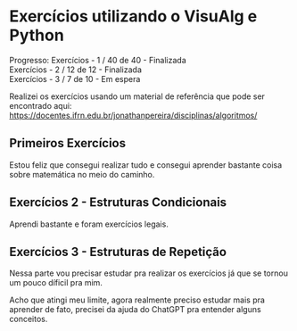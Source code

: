 # Exercícios utilizando o VisuAlg e Python

Progresso:
Exercícios - 1 / 40 de 40 - Finalizada<br>
Exercícios - 2 / 12 de 12 - Finalizada<br> 
Exercícios - 3 / 7 de 10 - Em espera <br>

Realizei os exercícios usando um material de referência que pode ser encontrado aqui:
https://docentes.ifrn.edu.br/jonathanpereira/disciplinas/algoritmos/

## Primeiros Exercícios
Estou feliz que consegui realizar tudo e consegui aprender bastante coisa sobre matemática no meio do caminho.

## Exercícios 2 - Estruturas Condicionais
Aprendi bastante e foram exercícios legais.

## Exercícios 3 - Estruturas de Repetição
Nessa parte vou precisar estudar pra realizar os exercícios já que se tornou um pouco díficil pra mim.

Acho que atingi meu limite, agora realmente preciso estudar mais pra aprender de fato, precisei da ajuda do ChatGPT pra entender alguns conceitos.